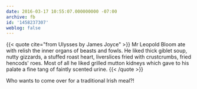 ```yaml
---
date: 2016-03-17 10:55:07.000000000 -07:00
archive: fb
id: '1458237307'
weblog: false
---
```


{{< quote cite="from Ulysses by James Joyce" >}}
Mr Leopold Bloom ate with relish the inner organs of beasts and fowls. He liked thick giblet soup, nutty gizzards, a stuffed roast heart, liverslices fried with crustcrumbs, fried hencods' roes. Most of all he liked grilled mutton kidneys which gave to his palate a fine tang of faintly scented urine.
{{< /quote >}}

Who wants to come over for a traditional Irish meal?!
